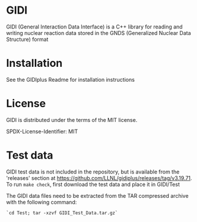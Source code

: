 # GIDI
GIDI (General Interaction Data Interface) is a C++ library for reading and writing nuclear reaction data stored in the GNDS (Generalized Nuclear Data Structure) format

# Installation
See the GIDIplus Readme for installation instructions

# License
GIDI is distributed under the terms of the MIT license.

SPDX-License-Identifier: MIT

# Test data
GIDI test data is not included in the repository, but is available from the 'releases' section at https://github.com/LLNL/gidiplus/releases/tag/v3.19.71.
To run `make check`, first download the test data and place it in GIDI/Test

The GIDI data files need to be extracted from the TAR compressed archive with the following command:

    `cd Test; tar -xzvf GIDI_Test_Data.tar.gz`

